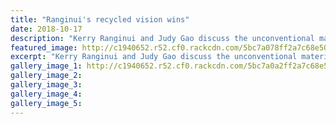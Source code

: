 ```yaml
---
title: "Ranginui's recycled vision wins"
date: 2018-10-17
description: "Kerry Ranginui and Judy Gao discuss the unconventional materials challenge on Project Runway NZ..."
featured_image: http://c1940652.r52.cf0.rackcdn.com/5bc7a078ff2a7c68e50004cf/Chron-17-oct.jpg
excerpt: "Kerry Ranginui and Judy Gao discuss the unconventional materials challenge on Project Runway NZ."
gallery_image_1: http://c1940652.r52.cf0.rackcdn.com/5bc7a0a2ff2a7c68e50004d1/PR-nz-2.jpg
gallery_image_2: 
gallery_image_3: 
gallery_image_4: 
gallery_image_5: 
---
```

